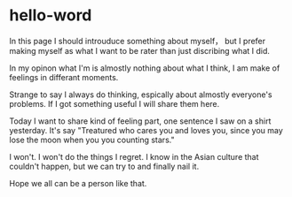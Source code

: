 # hello-word

In this page I should introuduce something about myself，
but I prefer making myself as what I want to be rater than just discribing what I did.

In my opinon what I'm is almostly nothing about what I think, 
I am make of feelings in differant moments.

Strange to say I always do thinking, espically about almostly everyone's problems.
If I got something useful I will share them here.

Today I want to share kind of feeling part,
one sentence I saw on a shirt yesterday.
It's say
"Treatured who cares you and loves you, 
since you may lose the moon when you you counting stars."

I won't. I won't do the things I regret.
I know in the Asian culture that couldn't happen,
but we can try to and finally nail it.

Hope we all can be a person like that.
